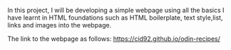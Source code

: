 In this project, I will be developing a simple webpage using all the basics I have learnt in HTML foundations such as HTML boilerplate, text style,list, links and images into the webpage.

The link to the webpage as follows:
https://cid92.github.io/odin-recipes/